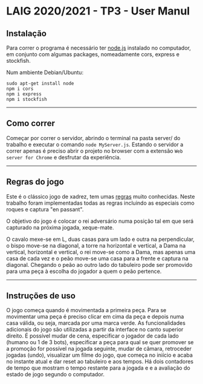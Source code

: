 # LAIG 2020/2021 - TP3 - User Manul

## Instalação

Para correr o programa é necessário ter [node.js](https://nodejs.org/en/) instalado no computador, em conjunto com algumas packages, nomeadamente cors, express e stockfish.

Num ambiente Debian/Ubuntu:
```
sudo apt-get install node
npm i cors
npm i express
npm i stockfish
```

----

## Como correr

Começar por correr o servidor, abrindo o terminal na pasta server/ do trabalho e executar o comando ```node MyServer.js```.
Estando o servidor a correr apenas é preciso abrir o projeto no browser com a extensão ```Web server for Chrome``` e desfrutar da experiência.

----

## Regras do jogo

Este é o clássico jogo de xadrez, tem umas [regras](https://pt.wikipedia.org/wiki/Leis_do_xadrez#Movimento_e_captura_das_pe%C3%A7as) muito conhecidas. Neste trabalho foram implementadas todas as regras incluindo as especiais como roques e captura "en passant".

O objetivo do jogo é colocar o rei adversário numa posição tal em que será capturado na próxima jogada, xeque-mate.

O cavalo mexe-se em L, duas casas para um lado e outra na perpendicular, o bispo move-se na diagonal, a torre na horizontal e vertical, a Dama na vertical, horizontal e vertical, o rei move-se como a Dama, mas apenas uma casa de cada vez e o peão move-se uma casa para a frente e captura na diagonal. Chegando o peão ao outro lado do tabuleiro pode ser promovido para uma peça à escolha do jogador a quem o peão pertence.

----

## Instruções de uso
O jogo começa quando é movimentada a primeira peça. Para se movimentar uma peça é preciso clicar em cima da peça e depois numa casa válida, ou seja, marcada por uma marca verde.
As funcionalidades adicionais do jogo são utilizadas a partir da interface no canto superior direito. É possível mudar de cena, especificar o jogador de cada lado (humano ou 1 de 3 bots), especificar a peça para qual se quer promover se a promoção for possível na jogada seguinte, mudar de câmara, retroceder jogadas (undo), visualizar um filme do jogo, que começa no iniício e acaba no instante atual e dar reset ao tabuleiro e aos tempos.
Há dois contadores de tempo que mostram o tempo restante para a jogada e e a avaliação do estado de jogo segundo o computador.
